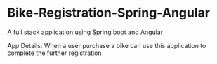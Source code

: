# Bike-Registration-Spring-Angular
A full stack application using Spring boot and Angular

App Details: When a user purchase a bike can use this application to complete the further registration 
